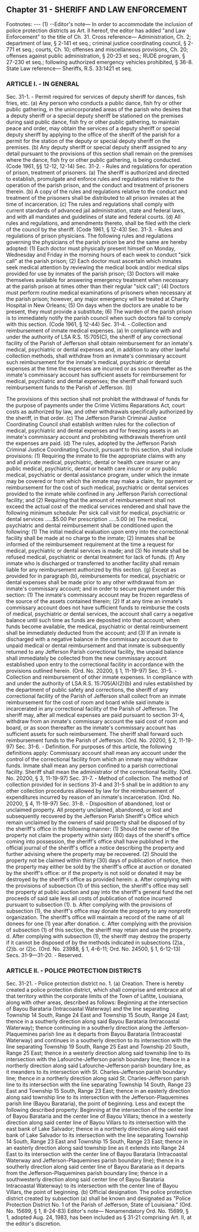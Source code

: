 ## Chapter 31 - SHERIFF AND LAW ENFORCEMENT
Footnotes:
--- (1) --Editor's note— In order to accommodate the inclusion of police protection districts as Art. II hereof, the editor
has added "and Law Enforcement" to the title of Ch. 31.
Cross reference— Administration, Ch. 2; department of law, § 2-141 et seq.; criminal justice coordinating
council, § 2-771 et seq.; courts, Ch. 10; offenses and miscellaneous provisions, Ch. 20; offenses against public
administration, § 20-23 et seq.; RUDE program, § 27-230 et seq.; following authorized emergency vehicles
prohibited, § 36-8.
State Law reference— Sheriffs, R.S. 33:1421 et seq.
### ARTICLE I. - IN GENERAL
Sec. 31-1. - Permit required for services of deputy sheriff for dances, fish fries, etc.
(a)
Any person who conducts a public dance, fish fry or other public gathering, in the unincorporated areas of the
parish who desires that a deputy sheriff or a special deputy sheriff be stationed on the premises during said
public dance, fish fry or other public gathering, to maintain peace and order, may obtain the services of a deputy
sheriff or special deputy sheriff by applying to the office of the sheriff of the parish for a permit for the station of
the deputy or special deputy sheriff on the premises.
(b)
Any deputy sheriff or special deputy sheriff assigned to any detail pursuant to the provisions of this section shall
remain on the premises where the dance, fish fry or other public gathering, is being conducted.
(Code 1961, §§ 12-12, 12-14)
Sec. 31-2. - Rules and regulations for operation of prison, treatment of prisoners.
(a)
The sheriff is authorized and directed to establish, promulgate and enforce rules and regulations relative to the
operation of the parish prison, and the conduct and treatment of prisoners therein.
(b)
A copy of the rules and regulations relative to the conduct and treatment of the prisoners shall be distributed to
all prison inmates at the time of incarceration.
(c)
The rules and regulations shall comply with current standards of advanced jail administration, state and federal
laws, and with all mandates and guidelines of state and federal courts.
(d)
All rules and regulations, and amendments thereto, shall be filed with the clerk of the council by the sheriff.
(Code 1961, § 12-43)
Sec. 31-3. - Rules and regulations of prison physicians.
The following rules and regulations governing the physicians of the parish prison be and the same are hereby
adopted:
(1)
Each doctor must physically present himself on Monday, Wednesday and Friday in the morning hours of each
week to conduct "sick call" at the parish prison;
(2)
Each doctor must ascertain which inmates seek medical attention by reviewing the medical book and/or medical
slips provided for use by inmates of the parish prison;
(3)
Doctors will make themselves available for answering emergency treatment when necessary at the parish prison
at times other than their regular "sick call";
(4)
Doctors must perform routine medical examinations of prisoners when necessary at the parish prison; however,
any major emergency will be treated at Charity Hospital in New Orleans;
(5)
On days when the doctors are unable to be present, they must provide a substitute;
(6)
The warden of the parish prison is to immediately notify the parish council when such doctors fail to comply
with this section.
(Code 1961, § 12-44)
Sec. 31-4. - Collection and reimbursement of inmate medical expenses.
(a)
In compliance with and under the authority of LSA R.S. 15:705(C), the sheriff of any correctional facility of the
Parish of Jefferson shall obtain reimbursement for an inmate's medical, psychiatric or dental expenses and, in
addition to any other lawful collection methods, shall withdraw from an inmate's commissary account such
reimbursement for the inmate's medical, psychiatric or dental expenses at the time the expenses are incurred or
as soon thereafter as the inmate's commissary account has sufficient assets for reimbursement for medical,
psychiatric and dental expenses; the sheriff shall forward such reimbursement funds to the Parish of Jefferson.
(b)

The provisions of this section shall not prohibit the withdrawal of funds for the purpose of payments under the
Crime Victims Reparations Act, court costs as authorized by law, and other withdrawals specifically authorized
by the sheriff, in that order.
(c)
The Jefferson Parish Criminal Justice Coordinating Council shall establish written rules for the collection of
medical, psychiatric and dental expenses and for freezing assets in an inmate's commissary account and
prohibiting withdrawals therefrom until the expenses are paid.
(d)
The rules, adopted by the Jefferson Parish Criminal Justice Coordinating Council, pursuant to this section, shall
include provisions:
(1)
Requiring the inmate to file the appropriate claims with any and all private medical, psychiatric, dental or health
care insurer or any public medical, psychiatric, dental or health care insurer or any public medical, psychiatric or
dental assistance program, under which the inmate may be covered or from which the inmate may make a claim,
for payment or reimbursement for the cost of such medical, psychiatric or dental services provided to the inmate
while confined in any Jefferson Parish correctional facility; and
(2)
Requiring that the amount of reimbursement shall not exceed the actual cost of the medical services rendered
and shall have the following minimum schedule:
Per sick call visit for medical, psychiatric or dental services .....$5.00
Per prescription .....5.00
(e)
The medical, psychiatric and dental reimbursement shall be conditioned upon the following:
(1)
The initial medical evaluation upon entry into the correctional facility shall be made at no charge to the inmate;
(2)
Inmates shall be informed of the reimbursement requirement at the time a request for medical, psychiatric or
dental services is made; and
(3)
No inmate shall be refused medical, psychiatric or dental treatment for lack of funds.
(f)
Any inmate who is discharged or transferred to another facility shall remain liable for any reimbursement
authorized by this section.
(g)
Except as provided for in paragraph (b), reimbursements for medical, psychiatric or dental expenses shall be
made prior to any other withdrawal from an inmate's commissary account; and in order to secure payment under
this section:
(1)
The inmate's commissary account may be frozen regardless of the source of the assets contained therein;
(2)
If at any time an inmate's commissary account does not have sufficient funds to reimburse the costs of medical,
psychiatric or dental services, the account shall carry a negative balance until such time as funds are deposited
into that account; when funds become available, the medical, psychiatric or dental reimbursement shall be
immediately deducted from the account; and
(3)
If an inmate is discharged with a negative balance in the commissary account due to unpaid medical or dental
reimbursement and that inmate is subsequently returned to any Jefferson Parish correctional facility, the unpaid
balance shall immediately be collected from the new commissary account established upon entry to the
correctional facility in accordance with the provisions outlined herein.
(Ord. No. 20200, § 1, 11-19-97)
Sec. 31-5. - Collection and reimbursement of other inmate expenses.
In compliance with and under the authority of LSA R.S. 15:705(A)(2)(b) and rules established by the
department of public safety and corrections, the sheriff of any correctional facility of the Parish of Jefferson shall
collect from an inmate reimbursement for the cost of room and board while said inmate is incarcerated in any
correctional facility of the Parish of Jefferson. The sheriff may, after all medical expenses are paid pursuant to
section 31-4, withdraw from an inmate's commissary account the said cost of room and board, or as soon
thereafter as the inmate's commissary account has sufficient assets for such reimbursement. The sheriff shall
forward such reimbursement funds to the Parish of Jefferson.
(Ord. No. 20200, § 2, 11-19-97)
Sec. 31-6. - Definition.
For purposes of this article, the following definitions apply:
Commissary account shall mean any account under the control of the correctional facility from which an inmate
may withdraw funds.
Inmate shall mean any person confined to a parish correctional facility.
Sheriff shall mean the administrator of the correctional facility.
(Ord. No. 20200, § 3, 11-19-97)
Sec. 31-7. - Method of collection.
The method of collection provided for in sections 31-4 and 31-5 shall be in addition to any other collection
procedures allowed by law for the reimbursement of expenditures incurred by reason of an inmate's
incarceration.
(Ord. No. 20200, § 4, 11-19-97)
Sec. 31-8. - Disposition of abandoned, lost or unclaimed property.
All property unclaimed, abandoned, or lost and subsequently recovered by the Jefferson Parish Sheriff's Office
which remain unclaimed by the owners of said property shall be disposed of by the sheriff's office in the
following manner:
(1)
Should the owner of the property not claim the property within sixty (60) days of the sheriff's office coming into
possession, the sheriff's office shall have published in the official journal of the sheriff's office a notice
describing the property and further advising where the property may be recovered.
(2)
Should the property not be claimed within thirty (30) days of publication of notice, then the property may either
be sold by the sheriff's office at auction or donated by the sheriff's office: or if the property is not sold or donated
it may be destroyed by the sheriff's office as provided herein:
a.
After complying with the provisions of subsection (1) of this section, the sheriff's office may sell the property at
public auction and pay into the sheriff's general fund the net proceeds of said sale less all costs of publication of
notice incurred pursuant to subsection (1).
b.
After complying with the provisions of subsection (1), the sheriff's office may donate the property to any
nonprofit organization. The sheriff's office will maintain a record of the name of all donees for one (1) year after
donation.
c.
After complying with the provision of subsection (1) of this section, the sheriff may retain and use the property.
d.
After complying with subsection (1), the sheriff may destroy the property if it cannot be disposed of by the
methods indicated in subsections (2)a., (2)b. or (2)c.
(Ord. No. 23988, § 1, 4-6-11; Ord. No. 24500, § 1, 6-12-13)
Secs. 31-9—31-20. - Reserved.
### ARTICLE II. - POLICE PROTECTION DISTRICTS
Sec. 31-21. - Police protection district no. 1.
(a)
Creation. There is hereby created a police protection district, which shall comprise and embrace all of that
territory within the corporate limits of the Town of Lafitte, Louisiana, along with other areas, described as
follows:
Beginning at the intersection of Bayou Barataria (Intracoastal Waterway) and the line separating Township 14
South, Range 24 East and Township 15 South, Range 24 East; thence in a southerly direction along said Bayou
Barataria (Intracoastal Waterway); thence continuing in a southerly direction along the Jefferson-Plaquemines
parish line as it departs from Bayou Barataria (Intracoastal Waterway) and continues in a southerly direction to
its intersection with the line separating Township 19 South, Range 25 East and Township 20 South, Range 25
East; thence in a westerly direction along said township line to its intersection with the Lafourche-Jefferson
parish boundary line; thence in a northerly direction along said Lafourche-Jefferson parish boundary line, as it
meanders to its intersection with St. Charles-Jefferson parish boundary line; thence in a northerly direction along
said St. Charles-Jefferson parish line to its intersection with the line separating Township 14 South, Range 23
East and Township 15 South, Range 23 East; thence in an easterly direction along said township line to its
intersection with the Jefferson-Plaquemines parish line (Bayou Barataria), the point of beginning.
Less and except the following described property:
Beginning at the intersection of the center line of Bayou Barataria and the center line of Bayou Villars; thence in
a westerly direction along said center line of Bayou Villars to its intersection with the east bank of Lake
Salvador; thence in a northerly direction along said east bank of Lake Salvador to its intersection with the line
separating Township 14 South, Range 23 East and Township 15 South, Range 23 East; thence in an easterly
direction along said township line as it extends into Range 24 East to its intersection with the center line of
Bayou Barataria (Intracoastal Waterway and Jefferson-Plaquemines parish boundary line); thence in a southerly
direction along said center line of Bayou Barataria as it departs from the Jefferson-Plaquemines parish boundary
line; thence in a southwesterly direction along said center line of Bayou Barataria Intracoastal Waterway) to its
intersection with the center line of Bayou Villars, the point of beginning.
(b)
Official designation. The police protection district created by subsection (a) shall be known and designated as
"Police Protection District No. 1 of the Parish of Jefferson, State of Louisiana."
(Ord. No. 15699, § 1, 8-24-83)
Editor's note— Nonamendatory Ord. No. 15699, § 1, adopted Aug. 24, 1983, has been included as § 31-21
comprising Art. II, at the editor's discretion.
